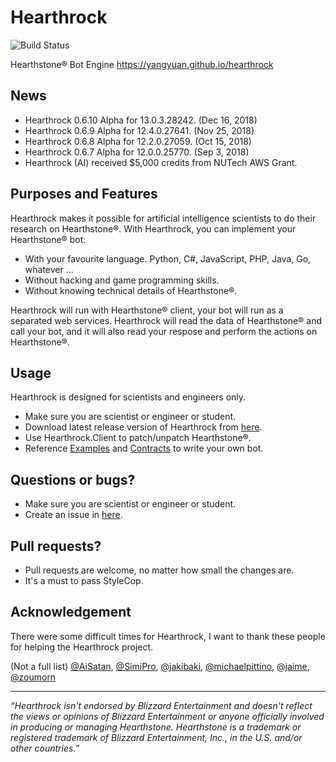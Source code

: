 Hearthrock
==========
![Build Status](https://6941987.visualstudio.com/_apis/public/build/definitions/11759935-74e5-4a06-843f-9794d369a62d/3/badge)

Hearthstone® Bot Engine https://yangyuan.github.io/hearthrock

## News

- Hearthrock 0.6.10 Alpha for 13.0.3.28242. (Dec 16, 2018)
- Hearthrock 0.6.9 Alpha for 12.4.0.27641. (Nov 25, 2018)
- Hearthrock 0.6.8 Alpha for 12.2.0.27059. (Oct 15, 2018)
- Hearthrock 0.6.7 Alpha for 12.0.0.25770. (Sep 3, 2018)
- Hearthrock (AI) received $5,000 credits from NUTech AWS Grant.

## Purposes and Features

Hearthrock makes it possible for artificial intelligence scientists to do their research on Hearthstone®. With Hearthrock, you can implement your Hearthstone® bot:
- With your favourite language. Python, C#, JavaScript, PHP, Java, Go, whatever ...
- Without hacking and game programming skills.
- Without knowing technical details of Hearthstone®.

Hearthrock will run with Hearthstone® client, your bot will run as a separated web services. Hearthrock will read the data of Hearthstone® and call your bot, and it will also read your respose and perform the actions on Hearthstone®.

## Usage

Hearthrock is designed for scientists and engineers only.

- Make sure you are scientist or engineer or student.
- Download latest release version of Hearthrock from [here](../../releases).
- Use Hearthrock.Client to patch/unpatch Hearthstone®.
- Reference [Examples](../../tree/master/examples) and [Contracts](../../tree/master/src/Hearthrock.Contracts) to write your own bot.

## Questions or bugs?

- Make sure you are scientist or engineer or student.
- Create an issue in [here](../../issues).

## Pull requests?

- Pull requests are welcome, no matter how small the changes are.
- It's a must to pass StyleCop.

## Acknowledgement

There were some difficult times for Hearthrock, I want to thank these people for helping the Hearthrock project.

(Not a full list) [@AiSatan](https://github.com/aisatan), [@SimiPro](https://github.com/simipro), [@jakibaki](https://github.com/jakibaki), [@michaelpittino](https://github.com/michaelpittino), [@jaime](https://github.com/jaime), [@zoumorn](https://github.com/zoumorn)

___
*“Hearthrock isn't endorsed by Blizzard Entertainment and doesn't reflect the views or opinions of Blizzard Entertainment or anyone officially involved in producing or managing Hearthstone. Hearthstone is a trademark or registered trademark of Blizzard Entertainment, Inc., in the U.S. and/or other countries.”*
